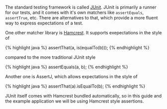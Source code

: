 The standard testing framework is called [JUnit](http://junit.org).
JUnit is primarily a runner for our tests, and it comes with it's own matchers like `assertEquals`, `assertTrue`, etc.
There are alternatives to that, which provide a more fluent way to express expectations of a test.

One other matcher library is [Hamcrest](http://hamcrest.org).
It supports exepectations in the style of

{% highlight java %}
assertThat(a, is(equalTo(b)));
{% endhighlight %}

compared to the more traditional JUnit style

{% highlight java %}
assertEquals(a, b);
{% endhighlight %}

Another one is AssertJ, which allows expectations in the style of

{% highlight java %}
assertThat(a).isEqualTo(b);
{% endhighlight %}

JUnit itself comes with Hamcrest bundled automatically, so in this guide and the example application we will be using Hamcrest style assertions.
